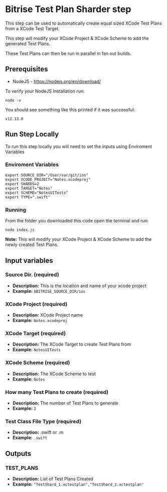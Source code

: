 # Bitrise Test Plan Sharder step

This step can be used to automatically create equal sized XCode Test Plans from a XCode Test Target.

This step will modify your XCode Project & XCode Scheme to add the generated Test Plans.

These Test Plans can then be run in parallel in fan out builds.

## Prerequisites

- NodeJS - https://nodejs.org/en/download/

To verify your NodeJS Installation run:

`node -v`

You should see something like this printed if it was successful:

 `v12.13.0`

## Run Step Locally

To run this step locally you will need to set the inputs using Enviroment Variables

### Enviroment Variables

```
export SOURCE_DIR="/User/var/git/ios"
export XCODE_PROJECT="Notes.xcodeproj"
export SHARDS=2
export TARGET="Notes"
export SCHEME="NotesUITests"
export TYPE=".swift"
```

### Running

From the folder you downloaded this code open the terminal and run:

`node index.js` 

**Note:** This will modify your XCode Project & XCode Scheme to add the newly created Test Plans.

## Input variables

### Source Dir. (required)
  * **Description:** This is the location and name of your xcode project
  * **Example:** `$BITRISE_SOURCE_DIR/ios`


### XCode Project (required)
  * **Description:** XCode Project name
  * **Example:** `Notes.xcodeproj`

### XCode Target (required)
  * **Description:** The XCode Target to create Test Plans from
  * **Example:** `NotesUITests`

### XCode Scheme (required)
  * **Description:** The XCode Scheme to test
  * **Example:** `Notes`

### How many Test Plans to create (required)
  * **Description:** The number of Test Plans to generate
  * **Example:** `2`

### Test Class File Type (required)
  * **Description:** .swift or .m
  * **Example:** `.swift`


## Outputs

### TEST_PLANS
  * **Description:** List of Test Plans Created
  * **Example:** `"TestShard_1.xctestplan","TestShard_2.xctestplan"`
